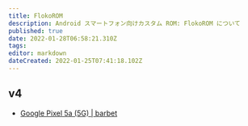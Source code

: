 ```yaml
---
title: FlokoROM
description: Android スマートフォン向けカスタム ROM: FlokoROM について
published: true
date: 2022-01-28T06:58:21.310Z
tags: 
editor: markdown
dateCreated: 2022-01-25T07:41:18.102Z
---
```


## v4
* [Google Pixel 5a (5G) | barbet](/Floko/v4/barbet)
